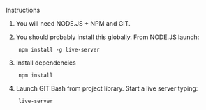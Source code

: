 Instructions

1) You will need NODE.JS + NPM and GIT.


2) You should probably install this globally. From NODE.JS launch:
```
    npm install -g live-server
```

3) Install dependencies
```
    npm install
```
4) Launch GIT Bash from project library. Start a live server typing:
```
    live-server
```
